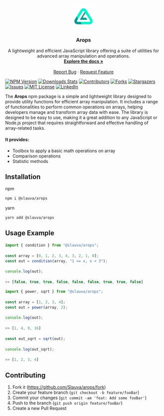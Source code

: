 <!-- PROJECT LOGO -->
<br />
<div align="center">
  <a href="https://github.com/Slauva/arops">
    <img src="./logo.svg" alt="Logo" width="80" height="80">
  </a>

  <h3 align="center">Arops</h3>

  <p align="center">
    A lightweight and efficient JavaScript library offering a suite of utilities for advanced array manipulation and operations.
    <br />
    <a href="https://slauva.github.io/arops/modules.html"><strong>Explore the docs »</strong></a>
    <br />
    <br />
    <a href="https://github.com/Slauva/arops/issues">Report Bug</a>
    ·
    <a href="https://github.com/Slauva/arops/issues">Request Feature</a>
  </p>
</div>

[![NPM Version][npm-image]][npm-url]
[![Downloads Stats][npm-downloads]][npm-url]
[![Contributors][contributors-shield]][contributors-url]
[![Forks][forks-shield]][forks-url]
[![Stargazers][stars-shield]][stars-url]
[![Issues][issues-shield]][issues-url]
[![MIT License][license-shield]][license-url]
[![LinkedIn][linkedin-shield]][linkedin-url]

<!-- DESCRIPTION -->

The **Arops** npm package is a simple and lightweight library designed to provide utility functions for efficient array manipulation. It includes a range of functionalities to perform common operations on arrays, helping developers manage and transform array data with ease. The library is designed to be easy to use, making it a great addition to any JavaScript or Node.js project that requires straightforward and effective handling of array-related tasks.

#### It provides:

- Toolbox to apply a basic math operations on array
- Comparison operations
- Statistic methods

<!-- INSTALLATION -->

## Installation

npm

```bash
npm i @slauva/arops
```

yarn

```bash
yarn add @slauva/arops
```

<!-- USAGE EXAMPLE -->

## Usage Example

```js
import { condition } from "@slauva/arops";

const array = [0, 1, 2, 3, 4, 3, 2, 1, 0];
const out = condition(array, "1 <= x, x < 3");

console.log(out);

>> [false, true, true, false, false, false, true, true, false]
```

```js
import { power, sqrt } from "@slauva/arops";

const array = [1, 2, 3, 4];
const out = power(array, 2);

console.log(out);

>> [1, 4, 9, 16]

const out_sqrt = sqrt(out);

console.log(out_sqrt);

>> [1, 2, 3, 4]
```

## Contributing

1. Fork it (<https://github.com/Slauva/arops/fork>)
2. Create your feature branch (`git checkout -b feature/fooBar`)
3. Commit your changes (`git commit -am 'feat: Add some fooBar'`)
4. Push to the branch (`git push origin feature/fooBar`)
5. Create a new Pull Request

<!-- MARKDOWN LINKS & IMAGES -->
<!-- https://www.markdownguide.org/basic-syntax/#reference-style-links -->

[npm-image]: https://img.shields.io/npm/v/@slauva/arops.svg?style=for-the-badge
[npm-downloads]: https://img.shields.io/npm/dm/@slauva/arops.svg?style=for-the-badge
[npm-url]: https://www.npmjs.com/package/@slauva/arops
[contributors-shield]: https://img.shields.io/github/contributors/Slauva/arops.svg?style=for-the-badge
[contributors-url]: https://github.com/Slauva/arops/graphs/contributors
[forks-shield]: https://img.shields.io/github/forks/Slauva/arops.svg?style=for-the-badge
[forks-url]: https://github.com/Slauva/arops/forks
[stars-shield]: https://img.shields.io/github/stars/Slauva/arops.svg?style=for-the-badge
[stars-url]: https://github.com/Slauva/arops/stargazers
[issues-shield]: https://img.shields.io/github/issues/Slauva/arops.svg?style=for-the-badge
[issues-url]: https://github.com/Slauva/arops/issues
[license-shield]: https://img.shields.io/github/license/Slauva/arops.svg?style=for-the-badge
[license-url]: https://github.com/Slauva/arops/blob/main/LICENSE
[linkedin-shield]: https://img.shields.io/badge/-LinkedIn-black.svg?style=for-the-badge&logo=linkedin&colorB=555
[linkedin-url]: http://www.linkedin.com/in/viacheslav-koshman-182056247
